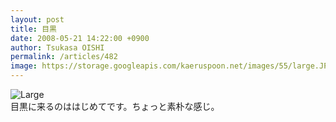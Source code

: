 ```yaml
---
layout: post
title: 目黒
date: 2008-05-21 14:22:00 +0900
author: Tsukasa OISHI
permalink: /articles/482
image: https://storage.googleapis.com/kaeruspoon.net/images/55/large.JPG?1300875275
---
```



![Large](https://storage.googleapis.com/kaeruspoon.net/images/55/large.JPG?1300875275)  
目黒に来るのははじめてです。ちょっと素朴な感じ。  

